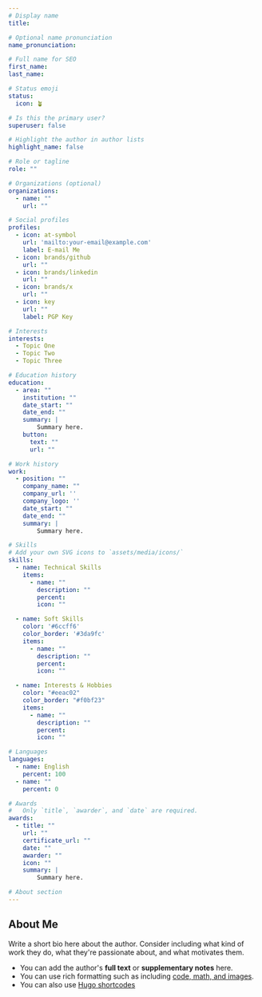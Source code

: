 ```yaml
---
# Display name 
title: 

# Optional name pronunciation
name_pronunciation: 

# Full name for SEO
first_name: 
last_name: 

# Status emoji
status:
  icon: 🪴

# Is this the primary user?
superuser: false

# Highlight the author in author lists
highlight_name: false

# Role or tagline
role: ""

# Organizations (optional)
organizations:
  - name: ""
    url: ""

# Social profiles
profiles:
  - icon: at-symbol
    url: 'mailto:your-email@example.com'
    label: E-mail Me
  - icon: brands/github
    url: ""
  - icon: brands/linkedin
    url: ""
  - icon: brands/x
    url: ""
  - icon: key
    url: ""
    label: PGP Key

# Interests
interests:
  - Topic One
  - Topic Two
  - Topic Three

# Education history
education:
  - area: ""
    institution: ""
    date_start: ""
    date_end: ""
    summary: |
        Summary here.
    button:
      text: ""
      url: ""

# Work history
work:
  - position: ""
    company_name: ""
    company_url: ''
    company_logo: ''
    date_start: ""
    date_end: ""
    summary: |
        Summary here.

# Skills
# Add your own SVG icons to `assets/media/icons/`
skills:
  - name: Technical Skills
    items:
      - name: ""
        description: ""
        percent:
        icon: ""

  - name: Soft Skills
    color: '#6ccff6'
    color_border: '#3da9fc'
    items:
      - name: ""
        description: ""
        percent:
        icon: ""

  - name: Interests & Hobbies
    color: "#eeac02"
    color_border: "#f0bf23"
    items:
      - name: ""
        description: ""
        percent:
        icon: ""

# Languages
languages:
  - name: English
    percent: 100
  - name: ""
    percent: 0

# Awards
#   Only `title`, `awarder`, and `date` are required.
awards:
  - title: ""
    url: ""
    certificate_url: ""
    date: ""
    awarder: ""
    icon: ""
    summary: |
        Summary here.

# About section
---
```


## About Me

Write a short bio here about the author. Consider including what kind of work they do, what they're passionate about, and what motivates them.

- You can add the author's **full text** or **supplementary notes** here.  
- You can use rich formatting such as including [code, math, and images](https://docs.hugoblox.com/content/writing-markdown-latex/).
- You can also use [Hugo shortcodes](https://gohugo.io/content-management/shortcodes/)
